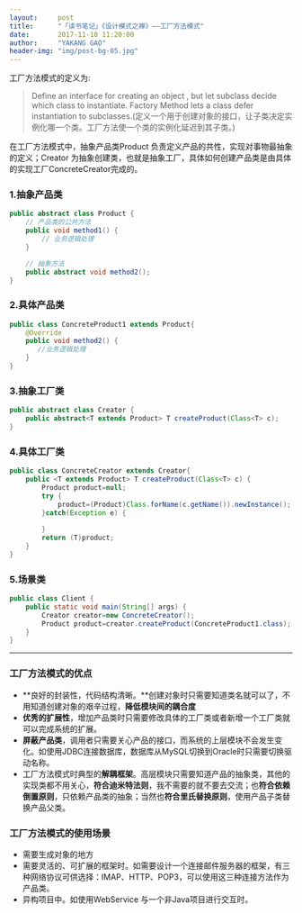 ```yaml
---
layout:     post
title:      "「读书笔记」《设计模式之禅》——工厂方法模式"
date:       2017-11-10 11:20:00
author:     "YAKANG GAO"
header-img: "img/post-bg-05.jpg"
---
```


工厂方法模式的定义为:
> Define an interface for creating an object , but let subclass decide which class to instantiate. Factory Method lets a  class defer instantiation to subclasses.(定义一个用于创建对象的接口，让子类决定实例化哪一个类。工厂方法使一个类的实例化延迟到其子类。)

在工厂方法模式中，抽象产品类Product 负责定义产品的共性，实现对事物最抽象的定义；Creator 为抽象创建类，也就是抽象工厂，具体如何创建产品类是由具体的实现工厂ConcreteCreator完成的。

### 1.抽象产品类
```java
public abstract class Product {
	// 产品类的公共方法
	public void method1() {
		// 业务逻辑处理
	}

	// 抽象方法
	public abstract void method2();
}

```

### 2.具体产品类
```java
public class ConcreteProduct1 extends Product{
	@Override
	public void method2() {
       //业务逻辑处理
	}
}
```

### 3.抽象工厂类
```java
public abstract class Creator {
	public abstract<T extends Product> T createProduct(Class<T> c);
}
```

### 4.具体工厂类
```java
public class ConcreteCreator extends Creator{
	public <T extends Product> T createProduct(Class<T> c) {
		Product product=null;
		try {
			product=(Product)Class.forName(c.getName()).newInstance();
		}catch(Exception e) {
			
		}
		return (T)product;
	}
}
```

### 5.场景类
```java
public class Client {
	public static void main(String[] args) {
		Creator creator=new ConcreteCreator();
		Product product=creator.createProduct(ConcreteProduct1.class);
	}
}
```
---

### 工厂方法模式的优点
- **良好的封装性，代码结构清晰。**创建对象时只需要知道类名就可以了，不用知道创建对象的艰辛过程，**降低模块间的耦合度**
- **优秀的扩展性**，增加产品类时只需要修改具体的工厂类或者新增一个工厂类就可以完成系统的扩展。
- **屏蔽产品类**，调用者只需要关心产品的接口，而系统的上层模块不会发生变化。如使用JDBC连接数据库，数据库从MySQL切换到Oracle时只需要切换驱动名称。
- 工厂方法模式时典型的**解耦框架**。高层模块只需要知道产品的抽象类，其他的实现类都不用关心，**符合迪米特法则**，我不需要的就不要去交流；也**符合依赖倒置原则**，只依赖产品类的抽象；当然也**符合里氏替换原则**，使用产品子类替换产品父类。

### 工厂方法模式的使用场景
- 需要生成对象的地方
- 需要灵活的、可扩展的框架时。如需要设计一个连接邮件服务器的框架，有三种网络协议可供选择：IMAP、HTTP、POP3，可以使用这三种连接方法作为产品类。
- 异构项目中。如使用WebService 与一个非Java项目进行交互时。